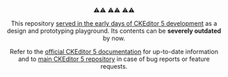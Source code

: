 <p align=center>⚠⚠ ⚠⚠ ⚠⚠

<p align=center>This repository <a href="https://github.com/ckeditor/ckeditor5-design/issues/186">served in the early days of CKEditor 5 development</a> as a design and prototyping playground. Its contents can be <strong>severely outdated</strong> by now.

<p align=center>Refer to the <a href="http://docs.ckeditor.com/ckeditor5/latest">official CKEditor 5 documentation</a> for up-to-date information and to <a href="https://github.com/ckeditor/ckeditor5">main CKEditor 5 repository</a> in case of bug reports or feature requests.

